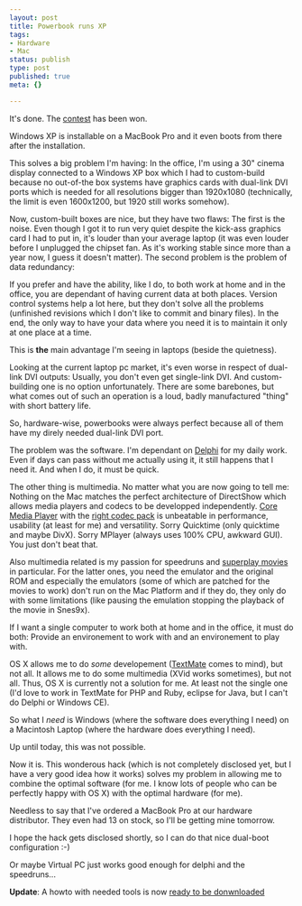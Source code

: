 ```yaml
---
layout: post
title: Powerbook runs XP
tags:
- Hardware
- Mac
status: publish
type: post
published: true
meta: {}

---
```

<p>It's done. The <a href="http://onmac.net/">contest</a> has been won.</p>
<p>Windows XP is installable on a MacBook Pro and it even boots from there after the installation.</p>
<p>This solves a big problem I'm having: In the office, I'm using a 30" cinema display connected to a Windows XP box which I had to custom-build because no out-of-the box systems have graphics cards with dual-link DVI ports which is needed for all resolutions bigger than 1920x1080 (technically, the limit is even 1600x1200, but 1920 still works somehow).</p>
<p>Now, custom-built boxes are nice, but they have two flaws: The first is the noise. Even though I got it to run very quiet despite the kick-ass graphics card I had to put in, it's louder than your average laptop (it was even louder before I unplugged the chipset fan. As it's working stable since more than a year now, I guess it doesn't matter). The second problem is the problem of data redundancy:</p>
<p>If you prefer and have the ability, like I do, to both work at home and in the office, you are dependant of having current data at both places. Version control systems help a lot here, but they don't solve all the problems (unfinished revisions which I don't like to commit and binary files). In the end, the only way to have your data where you need it is to maintain it only at one place at a time.</p>
<p>This is <b>the</b> main advantage I'm seeing in laptops (beside the quietness).</p>
<p>Looking at the current laptop pc market, it's even worse in respect of dual-link DVI outputs: Usually, you don't even get single-link DVI. And custom-building one is no option unfortunately. There are some barebones, but what comes out of such an operation is a loud, badly manufactured "thing" with short battery life.</p>
<p>So, hardware-wise, powerbooks were always perfect because all of them have my direly needed dual-link DVI port.</p>
<p>The problem was the software. I'm dependant on <a href="http://www.borland.com/delphi">Delphi</a> for my daily work. Even if days can pass without me actually using it, it still happens that I need it. And when I do, it must be quick.</p>
<p>The other thing is multimedia. No matter what you are now going to tell me: Nothing on the Mac matches the perfect architecture of DirectShow which allows media players and codecs to be developped independently. <a href="http://www.corecoded.com">Core Media Player</a> with the <a href="http://packs.matroska.org/">right codec pack</a> is unbeatable in performance, usability (at least for me) and versatility. Sorry Quicktime (only quicktime and maybe DivX). Sorry MPlayer (always uses 100% CPU, awkward GUI). You just don't beat that.</p>
<p>Also multimedia related is my passion for speedruns and <a href="http://bisqwit.iki.fi/nesvideos/">superplay movies</a> in particular. For the latter ones, you need the emulator and the original ROM and especially the emulators (some of which are patched for the movies to work) don't run on the Mac Platform and if they do, they only do with some limitations (like pausing the emulation stopping the playback of the movie in Snes9x).</p>
<p>If I want a single computer to work both at home and in the office, it must do both: Provide an environement to work with and an environement to play with.</p>
<p>OS X allows me to do <em>some</em> developement (<a href="http://macromates.com/">TextMate</a> comes to mind), but not all. It allows me to do some multimedia (XVid works sometimes), but not all. Thus, OS X is currently not a solution for me. At least not the single one (I'd love to work in TextMate for PHP and Ruby, eclipse for Java, but I can't do Delphi or Windows CE).</p>
<p>So what I <em>need</em> is Windows (where the software does everything I need) on a Macintosh Laptop (where the hardware does everything I need).</p>
<p>Up until today, this was not possible.</p>
<p>Now it is. This wonderous hack (which is not completely disclosed yet, but I have a very good idea how it works) solves my problem in allowing me to combine the optimal software (for me. I know lots of people who can be perfectly happy with OS X) with the optimal hardware (for me).</p>
<p>Needless to say that I've ordered a MacBook Pro at our hardware distributor. They even had 13 on stock, so I'll be getting mine tomorrow.</p>
<p>I hope the hack gets disclosed shortly, so I can do that nice dual-boot configuration :-)</p>
<p>Or maybe Virtual PC just works good enough for delphi and the speedruns...</p>
<p>
<b>Update</b>: A howto with needed tools is now <a href="http://www.condoski.com/download/">ready to be donwnloaded</a></p>
